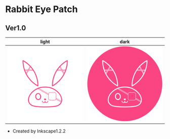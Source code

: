 # Rabbit Eye Patch

## Ver1.0

| light | dark |
| --- | --- |
|![light](./svg/REP.svg) | ![dark](./svg/REP2.svg) |

- Created by Inkscape1.2.2
